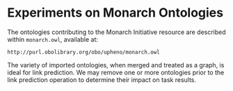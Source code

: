 # Experiments on Monarch Ontologies

The ontologies contributing to the Monarch Initiative resource 
are described within `monarch.owl`, available at:

```
http://purl.obolibrary.org/obo/upheno/monarch.owl
```

The variety of imported ontologies, when merged and treated
as a graph, is ideal for link prediction.
We may remove one or more ontologies prior to the link
prediction operation to determine their impact
on task results.
